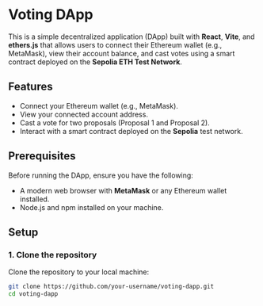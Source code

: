 # Voting DApp

This is a simple decentralized application (DApp) built with **React**, **Vite**, and **ethers.js** that allows users to connect their Ethereum wallet (e.g., MetaMask), view their account balance, and cast votes using a smart contract deployed on the **Sepolia ETH Test Network**.

## Features
- Connect your Ethereum wallet (e.g., MetaMask).
- View your connected account address.
- Cast a vote for two proposals (Proposal 1 and Proposal 2).
- Interact with a smart contract deployed on the **Sepolia** test network.

## Prerequisites
Before running the DApp, ensure you have the following:

- A modern web browser with **MetaMask** or any Ethereum wallet installed.
- Node.js and npm installed on your machine.

## Setup

### 1. Clone the repository

Clone the repository to your local machine:

```bash
git clone https://github.com/your-username/voting-dapp.git
cd voting-dapp
